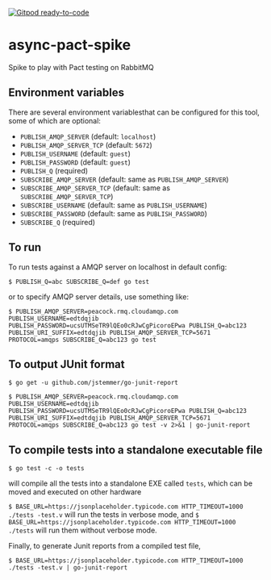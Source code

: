 [![Gitpod ready-to-code](https://img.shields.io/badge/Gitpod-ready--to--code-blue?logo=gitpod)](https://gitpod.io/#https://github.com/monch1962/async-pact-spike)

# async-pact-spike
Spike to play with Pact testing on RabbitMQ

## Environment variables

There are several environment variablesthat can be configured for this tool, some of which are optional:
- `PUBLISH_AMQP_SERVER` (default: `localhost`)
- `PUBLISH_AMQP_SERVER_TCP` (default: `5672`)
- `PUBLISH_USERNAME` (default: `guest`)
- `PUBLISH_PASSWORD` (default: `guest`)
- `PUBLISH_Q` (required)
- `SUBSCRIBE_AMQP_SERVER` (default: same as `PUBLISH_AMQP_SERVER`)
- `SUBSCRIBE_AMQP_SERVER_TCP` (default: same as `SUBSCRIBE_AMQP_SERVER_TCP`)
- `SUBSCRIBE_USERNAME` (default: same as `PUBLISH_USERNAME`)
- `SUBSCRIBE_PASSWORD` (default: same as `PUBLISH_PASSWORD`)
- `SUBSCRIBE_Q` (required)

## To run
To run tests against a AMQP server on localhost in default config:

`$ PUBLISH_Q=abc SUBSCRIBE_Q=def go test`

or to specify AMQP server details, use something like:

`$ PUBLISH_AMQP_SERVER=peacock.rmq.cloudamqp.com PUBLISH_USERNAME=edtdqjib PUBLISH_PASSWORD=ucsUTMSeTR9lQEo0cRJwCgPicoroEPwa PUBLISH_Q=abc123 PUBLISH_URI_SUFFIX=edtdqjib PUBLISH_AMQP_SERVER_TCP=5671 PROTOCOL=amqps SUBSCRIBE_Q=abc123 go test`

## To output JUnit format

`$ go get -u github.com/jstemmer/go-junit-report`

`$ PUBLISH_AMQP_SERVER=peacock.rmq.cloudamqp.com PUBLISH_USERNAME=edtdqjib PUBLISH_PASSWORD=ucsUTMSeTR9lQEo0cRJwCgPicoroEPwa PUBLISH_Q=abc123 PUBLISH_URI_SUFFIX=edtdqjib PUBLISH_AMQP_SERVER_TCP=5671 PROTOCOL=amqps SUBSCRIBE_Q=abc123 go test -v 2>&1 | go-junit-report`

## To compile tests into a standalone executable file

`$ go test -c -o tests`

will compile all the tests into a standalone EXE called `tests`, which can be moved and executed on other hardware

`$ BASE_URL=https://jsonplaceholder.typicode.com HTTP_TIMEOUT=1000 ./tests -test.v` will run the tests in verbose mode, and `$ BASE_URL=https://jsonplaceholder.typicode.com HTTP_TIMEOUT=1000 ./tests` will run them without verbose mode.

Finally, to generate Junit reports from a compiled test file, 

`$ BASE_URL=https://jsonplaceholder.typicode.com HTTP_TIMEOUT=1000 ./tests -test.v | go-junit-report`